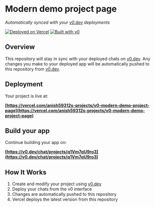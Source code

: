 # Modern demo project page

*Automatically synced with your [v0.dev](https://v0.dev) deployments*

[![Deployed on Vercel](https://img.shields.io/badge/Deployed%20on-Vercel-black?style=for-the-badge&logo=vercel)](https://vercel.com/anish59312s-projects/v0-modern-demo-project-page)
[![Built with v0](https://img.shields.io/badge/Built%20with-v0.dev-black?style=for-the-badge)](https://v0.dev/chat/projects/q1Vm7qU9ro3)

## Overview

This repository will stay in sync with your deployed chats on [v0.dev](https://v0.dev).
Any changes you make to your deployed app will be automatically pushed to this repository from [v0.dev](https://v0.dev).

## Deployment

Your project is live at:

**[https://vercel.com/anish59312s-projects/v0-modern-demo-project-page](https://vercel.com/anish59312s-projects/v0-modern-demo-project-page)**

## Build your app

Continue building your app on:

**[https://v0.dev/chat/projects/q1Vm7qU9ro3](https://v0.dev/chat/projects/q1Vm7qU9ro3)**

## How It Works

1. Create and modify your project using [v0.dev](https://v0.dev)
2. Deploy your chats from the v0 interface
3. Changes are automatically pushed to this repository
4. Vercel deploys the latest version from this repository
